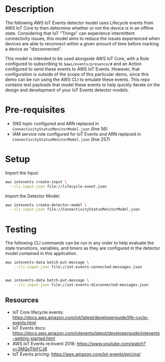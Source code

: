 
# Description

The following AWS IoT Events detector model uses Lifecycle events from AWS IoT Core to then determine whether or not the device is in an offline state. Considering that IoT "Things" can experience intermittent connectivity issues, this model aims to reduce the issues experienced when devices are able to reconnect within a given amount of time before marking a device as "disconnected".

This model is intended to be used alongside AWS IoT Core, with a Rule configured to subscribing to `$aws/events/presence/#` and an Action configured to send these events to AWS IoT Events. However, that configuration is outside of the scope of this particular demo, since this demo can be run using the AWS CLI to emulate these events. This repo contains test payloads that model these events to help quickly iterate on the design and development of your IoT Events detector models.

# Pre-requisites

* SNS topic configured and ARN replaced in `ConnectivityStatusMonitorModel.json` (line 56)
* IAM service role configured for IoT Events and ARN replaced in `ConnectivityStatusMonitorModel.json` (line 257)


# Setup

Import the Input:

```bash
aws iotevents create-input \
  --cli-input-json file://lifecycle-event.json
```

Import the Detector Model:

```bash
aws iotevents create-detector-model \
  --cli-input-json file://ConnectivityStatusMonitorModel.json
```

# Testing

The following CLI commands can be run in any order to help evaluate the state transitions, variables, and timers as they are configured in the detector model contained in this application. 

```bash
aws iotevents-data batch-put-message \
    --cli-input-json file://iot-events-connected-messages.json


aws iotevents-data batch-put-message \
    --cli-input-json file://iot-events-disconnected-messages.json
```


## Resources

* IoT Core lifecycle events: https://docs.aws.amazon.com/iot/latest/developerguide/life-cycle-events.html
* IoT Events docs: https://docs.aws.amazon.com/iotevents/latest/developerguide/iotevents-getting-started.html
* AWS IoT Events re:Invent 2018: https://www.youtube.com/watch?v=3MQoTIbFCJ8
* IoT Events pricing: https://aws.amazon.com/iot-events/pricing/
